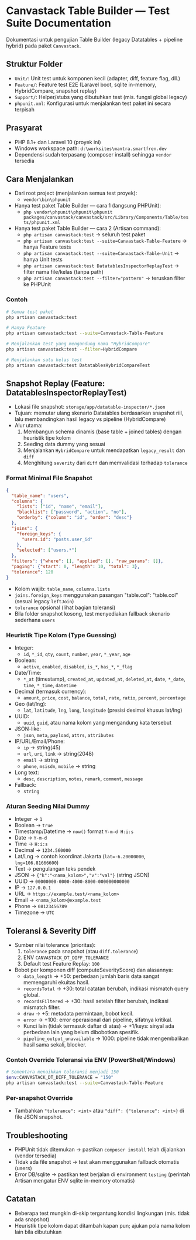 # Canvastack Table Builder — Test Suite Documentation

Dokumentasi untuk pengujian Table Builder (legacy Datatables + pipeline hybrid) pada paket `Canvastack`.

## Struktur Folder
- `Unit/`: Unit test untuk komponen kecil (adapter, diff, feature flag, dll.)
- `Feature/`: Feature test E2E (Laravel boot, sqlite in-memory, HybridCompare, snapshot replay)
- `Support/`: Helper/stubs yang dibutuhkan test (mis. fungsi global legacy)
- `phpunit.xml`: Konfigurasi untuk menjalankan test paket ini secara terpisah

## Prasyarat
- PHP 8.1+ dan Laravel 10 (proyek ini)
- Windows workspace path: `d:\worksites\mantra.smartfren.dev`
- Dependensi sudah terpasang (composer install) sehingga `vendor` tersedia

## Cara Menjalankan
- Dari root project (menjalankan semua test proyek):
  - `vendor\bin\phpunit`
- Hanya test paket Table Builder — cara 1 (langsung PHPUnit):
  - `php vendor\phpunit\phpunit\phpunit packages/canvastack/canvastack/src/Library/Components/Table/tests/phpunit.xml`
- Hanya test paket Table Builder — cara 2 (Artisan command):
  - `php artisan canvastack:test` → seluruh test paket
  - `php artisan canvastack:test --suite=Canvastack-Table-Feature` → hanya Feature tests
  - `php artisan canvastack:test --suite=Canvastack-Table-Unit` → hanya Unit tests
  - `php artisan canvastack:test DatatablesInspectorReplayTest` → filter nama file/kelas (tanpa path)
  - `php artisan canvastack:test --filter="pattern"` → teruskan filter ke PHPUnit

### Contoh
```bash
# Semua test paket
php artisan canvastack:test

# Hanya Feature
php artisan canvastack:test --suite=Canvastack-Table-Feature

# Menjalankan test yang mengandung nama "HybridCompare"
php artisan canvastack:test --filter=HybridCompare

# Menjalankan satu kelas test
php artisan canvastack:test DatatablesHybridCompareTest
```

## Snapshot Replay (Feature: DatatablesInspectorReplayTest)
- Lokasi file snapshot: `storage/app/datatable-inspector/*.json`
- Tujuan: memutar ulang skenario Datatables berdasarkan snapshot riil, lalu membandingkan hasil legacy vs pipeline (HybridCompare)
- Alur utama:
  1) Membangun schema dinamis (base table + joined tables) dengan heuristik tipe kolom
  2) Seeding data dummy yang sesuai
  3) Menjalankan `HybridCompare` untuk mendapatkan `legacy_result` dan `diff`
  4) Menghitung `severity` dari `diff` dan memvalidasi terhadap `tolerance`

### Format Minimal File Snapshot
```json
{
  "table_name": "users",
  "columns": {
    "lists": ["id", "name", "email"],
    "blacklist": ["password", "action", "no"],
    "orderby": {"column": "id", "order": "desc"}
  },
  "joins": {
    "foreign_keys": {
      "users.id": "posts.user_id"
    },
    "selected": ["users.*"]
  },
  "filters": {"where": [], "applied": [], "raw_params": []},
  "paging": {"start": 0, "length": 10, "total": 3},
  "tolerance": 120
}
```
- Kolom wajib: `table_name`, `columns.lists`
- `joins.foreign_keys` menggunakan pasangan "table.col": "table.col" (sesuai legacy `leftJoin`)
- `tolerance` opsional (lihat bagian toleransi)
- Bila folder snapshot kosong, test menyediakan fallback skenario sederhana `users`

### Heuristik Tipe Kolom (Type Guessing)
- Integer:
  - `id`, `*_id`, `qty`, `count`, `number`, `year`, `*_year`, `age`
- Boolean:
  - `active`, `enabled`, `disabled`, `is_*`, `has_*`, `*_flag`
- Date/Time:
  - `*_at` (timestamp), `created_at`, `updated_at`, `deleted_at`, `date`, `*_date`, `time`, `*_time`, `datetime`
- Decimal (termasuk currency):
  - `amount`, `price`, `cost`, `balance`, `total`, `rate`, `ratio`, `percent`, `percentage`
- Geo (lat/lng):
  - `lat`, `latitude`, `lng`, `long`, `longitude` (presisi desimal khusus lat/lng)
- UUID:
  - `uuid`, `guid`, atau nama kolom yang mengandung kata tersebut
- JSON-like:
  - `json`, `meta`, `payload`, `attrs`, `attributes`
- IP/URL/Email/Phone:
  - `ip` → string(45)
  - `url`, `uri`, `link` → string(2048)
  - `email` → string
  - `phone`, `msisdn`, `mobile` → string
- Long text:
  - `desc`, `description`, `notes`, `remark`, `comment`, `message`
- Fallback:
  - `string`

### Aturan Seeding Nilai Dummy
- Integer → `1`
- Boolean → `true`
- Timestamp/Datetime → `now()` format `Y-m-d H:i:s`
- Date → `Y-m-d`
- Time → `H:i:s`
- Decimal → `1234.560000`
- Lat/Lng → contoh koordinat Jakarta (`lat=-6.20000000`, `lng=106.81666600`)
- Text → pengulangan teks pendek
- JSON → `{"k":"<nama_kolom>","v":"val"}` (string JSON)
- UUID → `00000000-0000-4000-8000-000000000000`
- IP → `127.0.0.1`
- URL → `https://example.test/<nama_kolom>`
- Email → `<nama_kolom>@example.test`
- Phone → `08123456789`
- Timezone → `UTC`

## Toleransi & Severity Diff
- Sumber nilai tolerance (prioritas):
  1) `tolerance` pada snapshot (atau `diff.tolerance`)
  2) ENV `CANVASTACK_DT_DIFF_TOLERANCE`
  3) Default test Feature Replay: `100`
- Bobot per komponen diff (computeSeverityScore) dan alasannya:
  - `data_length` → +50: perbedaan jumlah baris data sangat memengaruhi ekuitas hasil.
  - `recordsTotal` → +30: total catatan berubah, indikasi mismatch query global.
  - `recordsFiltered` → +30: hasil setelah filter berubah, indikasi mismatch filter.
  - `draw` → +5: metadata permintaan, bobot kecil.
  - `error` → +100: error operasional dari pipeline, sifatnya kritikal.
  - Kunci lain (tidak termasuk daftar di atas) → +1/keys: sinyal ada perbedaan lain yang belum dibobotkan spesifik.
  - `pipeline_output_unavailable` → 1000: pipeline tidak mengembalikan hasil sama sekali, blocker.

### Contoh Override Toleransi via ENV (PowerShell/Windows)
```bash
# Sementara menaikkan toleransi menjadi 150
$env:CANVASTACK_DT_DIFF_TOLERANCE = "150"
php artisan canvastack:test --suite=Canvastack-Table-Feature
```

### Per-snapshot Override
- Tambahkan `"tolerance": <int>` atau `"diff": {"tolerance": <int>}` di file JSON snapshot.

## Troubleshooting
- PHPUnit tidak ditemukan → pastikan `composer install` telah dijalankan (vendor tersedia)
- Tidak ada file snapshot → test akan menggunakan fallback otomatis (users)
- Error DB/sqlite → pastikan test berjalan di environment `testing` (perintah Artisan mengatur ENV sqlite in-memory otomatis)

## Catatan
- Beberapa test mungkin di-skip tergantung kondisi lingkungan (mis. tidak ada snapshot)
- Heuristik tipe kolom dapat ditambah kapan pun; ajukan pola nama kolom lain bila dibutuhkan
